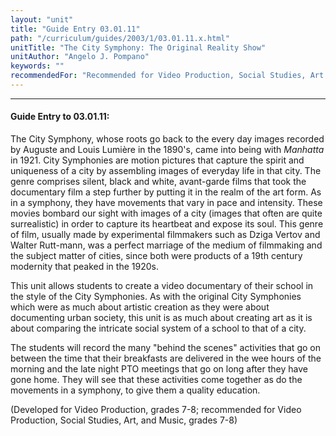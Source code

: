 ```yaml
---
layout: "unit"
title: "Guide Entry 03.01.11"
path: "/curriculum/guides/2003/1/03.01.11.x.html"
unitTitle: "The City Symphony: The Original Reality Show"
unitAuthor: "Angelo J. Pompano"
keywords: ""
recommendedFor: "Recommended for Video Production, Social Studies, Art and Music, grades 7-8."
---
```

<body>
<hr/>
<h4>
Guide Entry to 03.01.11:
</h4>
<p>
The City Symphony, whose roots go back to the every day images recorded by Auguste and Louis Lumière in the 1890's, came into being with
<i>
Manhatta
</i>
in 1921. City Symphonies are motion pictures that capture the spirit and uniqueness of a city by assembling images of everyday life in that city. The genre comprises silent, black and white, avant-garde films that took the documentary film a step further by putting it in the realm of the art form. As in a symphony, they have movements that vary in pace and intensity. These movies bombard our sight with images of a city (images that often are quite surrealistic) in order to capture its heartbeat and expose its soul. This genre of film, usually made by experimental filmmakers such as Dziga Vertov and Walter Rutt-mann, was a perfect marriage of the medium of filmmaking and the subject matter of cities, since both were products of a 19th century modernity that peaked in the 1920s.
</p>
<p>
This unit allows students to create a video documentary of their school in the style of the City Symphonies. As with the original City Symphonies which were as much about artistic creation as they were about documenting urban society, this unit is as much about creating art as it is about comparing the intricate social system of a school to that of a city.
</p>
<p>
The students will record the many "behind the scenes" activities that go on between the time that their breakfasts are delivered in the wee hours of the morning and the late night PTO meetings that go on long after they have gone home. They will see that these activities come together as do the movements in a symphony, to give them a quality education.
</p>
<p>
(Developed for Video Production, grades 7-8; recommended for Video Production, Social Studies, Art, and Music, grades 7-8)
</p>
</body>

